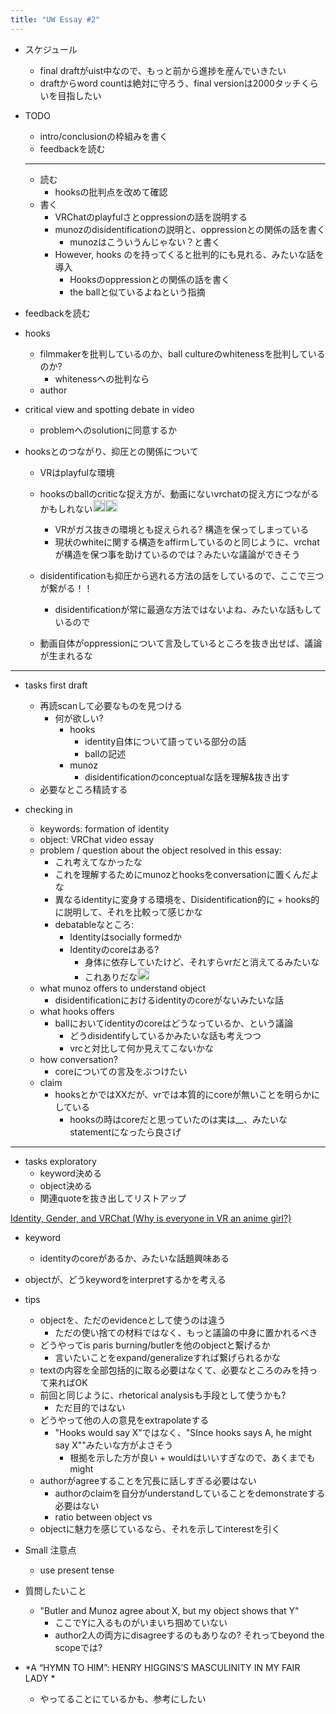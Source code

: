 ```yaml
---
title: "UW Essay #2"
---
```


* スケジュール
  
  * final draftがuist中なので、もっと前から進捗を産んでいきたい
  * draftからword countは絶対に守ろう、final versionは2000タッチくらいを目指したい
* TODO
  
  * intro/conclusionの枠組みを書く
  * feedbackを読む
  ---
  
  * 読む
    * hooksの批判点を改めて確認
  * 書く
    * VRChatのplayfulさとoppressionの話を説明する
    * munozのdisidentificationの説明と、oppressionとの関係の話を書く
      * munozはこういうんじゃない？と書く
    * However, hooks のを持ってくると批判的にも見れる、みたいな話を導入
      * Hooksのoppressionとの関係の話を書く
      * the ballと似ているよねという指摘
* feedbackを読む

* hooks
  
  * filmmakerを批判しているのか、ball cultureのwhitenessを批判しているのか?
    * whitenessへの批判なら
  * author
* critical view and spotting debate in video
  
  * problemへのsolutionに同意するか
* hooksとのつながり、抑圧との関係について
  
  * VRはplayfulな環境
  * hooksのballのcriticな捉え方が、動画にないvrchatの捉え方につながるかもしれない<img src='https://scrapbox.io/api/pages/blu3mo-public/blu3mo/icon' alt='blu3mo.icon' height="19.5"/><img src='https://scrapbox.io/api/pages/blu3mo-public/blu3mo/icon' alt='blu3mo.icon' height="19.5"/>

    * VRがガス抜きの環境とも捉えられる? 構造を保ってしまっている
    * 現状のwhiteに関する構造をaffirmしているのと同じように、vrchatが構造を保つ事を助けているのでは？みたいな議論ができそう
  * disidentificationも抑圧から逃れる方法の話をしているので、ここで三つが繋がる！！
    * disidentificationが常に最適な方法ではないよね、みたいな話もしているので
  * 動画自体がoppressionについて言及しているところを抜き出せば、議論が生まれるな

---

* tasks first draft
  
  * 再読scanして必要なものを見つける
    * 何が欲しい?
      * hooks
        * identity自体について語っている部分の話
        * ballの記述
      * munoz
        * disidentificationのconceptualな話を理解&抜き出す
  * 必要なところ精読する
* checking in
  
  * keywords: formation of identity
  * object: VRChat video essay
  * problem / question about the object resolved in this essay:
    * これ考えてなかったな
    * これを理解するためにmunozとhooksをconversationに置くんだよな
    * 異なるidentityに変身する環境を、Disidentification的に + hooks的に説明して、それを比較って感じかな
    * debatableなところ:
      * Identityはsocially formedか
      * Identityのcoreはある?
        * 身体に依存していたけど、それすらvrだと消えてるみたいな
        * これありだな<img src='https://scrapbox.io/api/pages/blu3mo-public/blu3mo/icon' alt='blu3mo.icon' height="19.5"/>
  * what munoz offers to understand object
    * disidentificationにおけるidentityのcoreがないみたいな話
  * what hooks offers
    * ballにおいてidentityのcoreはどうなっているか、という議論
      * どうdisidentifyしているかみたいな話も考えつつ
      * vrcと対比して何か見えてこないかな
  * how conversation?
    * coreについての言及をぶつけたい
  * claim
    * hooksとかではXXだが、vrでは本質的にcoreが無いことを明らかにしている
      * hooksの時はcoreだと思っていたのは実は\_\_、みたいなstatementになったら良さげ

---

* tasks exploratory
  * keyword決める
  * object決める
  * 関連quoteを抜き出してリストアップ

[Identity, Gender, and VRChat (Why is everyone in VR an anime girl?)](Identity,%20Gender,%20and%20VRChat%20%28Why%20is%20everyone%20in%20VR%20an%20anime%20girl%3F%29.md)

* keyword
  
  * identityのcoreがあるか、みたいな話題興味ある
* objectが、どうkeywordをinterpretするかを考える

* tips
  
  * objectを、ただのevidenceとして使うのは違う
    * ただの使い捨ての材料ではなく、もっと議論の中身に置かれるべき
  * どうやってis paris burning/butlerを他のobjectと繋げるか
    * 言いたいことをexpand/generalizeすれば繋げられるかな
  * textの内容を全部包括的に取る必要はなくて、必要なところのみを持って来ればOK
  * 前回と同じように、rhetorical analysisも手段として使うかも?
    * ただ目的ではない
  * どうやって他の人の意見をextrapolateする
    * "Hooks would say X"ではなく、"SInce hooks says A, he might say X""みたいな方がよさそう
      * 根拠を示した方が良い + wouldはいいすぎなので、あくまでもmight
  * authorがagreeすることを冗長に話しすぎる必要はない
    * authorのclaimを自分がunderstandしていることをdemonstrateする必要はない
    * ratio between object vs
  * objectに魅力を感じているなら、それを示してinterestを引く
* Small 注意点
  
  * use present tense
* 質問したいこと
  
  * "Butler and Munoz agree about X, but my object shows that Y"
    * ここでYに入るものがいまいち掴めていない
    * author2人の両方にdisagreeするのもありなの? それってbeyond the scopeでは?
* *A “HYMN TO HIM”: HENRY HIGGINS’S  MASCULINITY IN MY FAIR LADY *
  
  * やってることにているかも、参考にしたい
